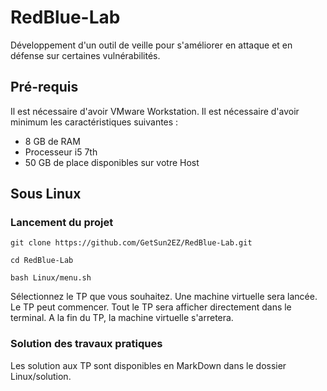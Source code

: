 # RedBlue-Lab
Développement d'un outil de veille pour s'améliorer en attaque et en défense sur certaines vulnérabilités.

## Pré-requis
Il est nécessaire d'avoir VMware Workstation.
Il est nécessaire d'avoir minimum les caractéristiques suivantes : 
 - 8 GB de RAM
 - Processeur i5 7th
 - 50 GB de place disponibles sur votre Host

## Sous Linux
### Lancement du projet
`git clone https://github.com/GetSun2EZ/RedBlue-Lab.git`

`cd RedBlue-Lab`

`bash Linux/menu.sh`

Sélectionnez le TP que vous souhaitez. Une machine virtuelle sera lancée. Le TP peut commencer.
Tout le TP sera afficher directement dans le terminal.
A la fin du TP, la machine virtuelle s'arretera.

### Solution des travaux pratiques
Les solution aux TP sont disponibles en MarkDown dans le dossier Linux/solution.

